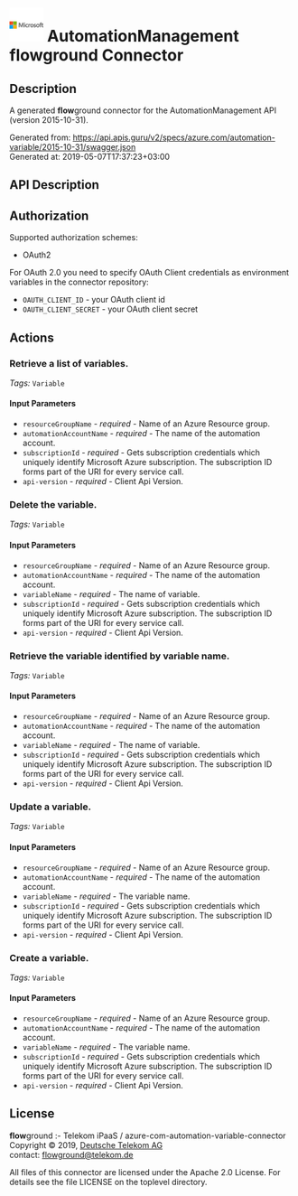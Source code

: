 # ![LOGO](logo.png) AutomationManagement **flow**ground Connector

## Description

A generated **flow**ground connector for the AutomationManagement API (version 2015-10-31).

Generated from: https://api.apis.guru/v2/specs/azure.com/automation-variable/2015-10-31/swagger.json<br/>
Generated at: 2019-05-07T17:37:23+03:00

## API Description



## Authorization

Supported authorization schemes:
- OAuth2

For OAuth 2.0 you need to specify OAuth Client credentials as environment variables in the connector repository:
* `OAUTH_CLIENT_ID` - your OAuth client id
* `OAUTH_CLIENT_SECRET` - your OAuth client secret

## Actions

### Retrieve a list of variables.

*Tags:* `Variable`

#### Input Parameters
* `resourceGroupName` - _required_ - Name of an Azure Resource group.
* `automationAccountName` - _required_ - The name of the automation account.
* `subscriptionId` - _required_ - Gets subscription credentials which uniquely identify Microsoft Azure subscription. The subscription ID forms part of the URI for every service call.
* `api-version` - _required_ - Client Api Version.

### Delete the variable.

*Tags:* `Variable`

#### Input Parameters
* `resourceGroupName` - _required_ - Name of an Azure Resource group.
* `automationAccountName` - _required_ - The name of the automation account.
* `variableName` - _required_ - The name of variable.
* `subscriptionId` - _required_ - Gets subscription credentials which uniquely identify Microsoft Azure subscription. The subscription ID forms part of the URI for every service call.
* `api-version` - _required_ - Client Api Version.

### Retrieve the variable identified by variable name.

*Tags:* `Variable`

#### Input Parameters
* `resourceGroupName` - _required_ - Name of an Azure Resource group.
* `automationAccountName` - _required_ - The name of the automation account.
* `variableName` - _required_ - The name of variable.
* `subscriptionId` - _required_ - Gets subscription credentials which uniquely identify Microsoft Azure subscription. The subscription ID forms part of the URI for every service call.
* `api-version` - _required_ - Client Api Version.

### Update a variable.

*Tags:* `Variable`

#### Input Parameters
* `resourceGroupName` - _required_ - Name of an Azure Resource group.
* `automationAccountName` - _required_ - The name of the automation account.
* `variableName` - _required_ - The variable name.
* `subscriptionId` - _required_ - Gets subscription credentials which uniquely identify Microsoft Azure subscription. The subscription ID forms part of the URI for every service call.
* `api-version` - _required_ - Client Api Version.

### Create a variable.

*Tags:* `Variable`

#### Input Parameters
* `resourceGroupName` - _required_ - Name of an Azure Resource group.
* `automationAccountName` - _required_ - The name of the automation account.
* `variableName` - _required_ - The variable name.
* `subscriptionId` - _required_ - Gets subscription credentials which uniquely identify Microsoft Azure subscription. The subscription ID forms part of the URI for every service call.
* `api-version` - _required_ - Client Api Version.

## License

**flow**ground :- Telekom iPaaS / azure-com-automation-variable-connector<br/>
Copyright © 2019, [Deutsche Telekom AG](https://www.telekom.de)<br/>
contact: flowground@telekom.de

All files of this connector are licensed under the Apache 2.0 License. For details
see the file LICENSE on the toplevel directory.
